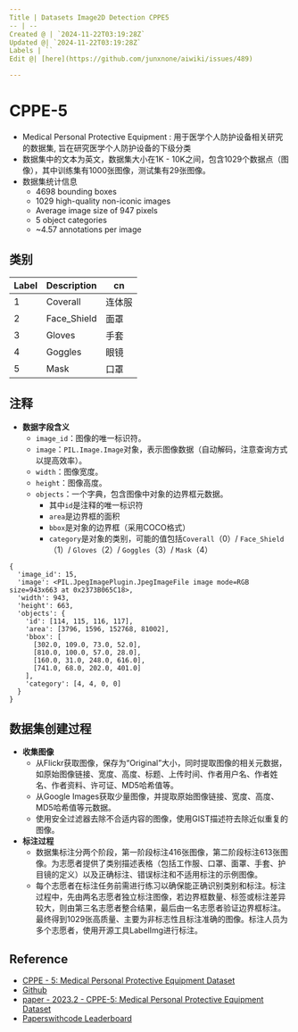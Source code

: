 ```yaml
---
Title | Datasets Image2D Detection CPPE5
-- | --
Created @ | `2024-11-22T03:19:28Z`
Updated @| `2024-11-22T03:19:28Z`
Labels | ``
Edit @| [here](https://github.com/junxnone/aiwiki/issues/489)

---
```

# CPPE-5
- Medical Personal Protective Equipment : 用于医学个人防护设备相关研究的数据集, 旨在研究医学个人防护设备的下级分类
- 数据集中的文本为英文，数据集大小在1K - 10K之间，包含1029个数据点（图像），其中训练集有1000张图像，测试集有29张图像。
- 数据集统计信息
  - 4698 bounding boxes
  - 1029 high-quality non-iconic images
  - Average image size of 947 pixels
  - 5 object categories
  - ~4.57 annotations per image

## 类别

Label | Description | cn
-- | -- | --
1 | Coverall | 连体服
2 | Face_Shield | 面罩
3 | Gloves | 手套
4 | Goggles | 眼镜
5 | Mask | 口罩


## 注释
 - **数据字段含义**
   - `image_id`：图像的唯一标识符。
   - `image`：`PIL.Image.Image`对象，表示图像数据（自动解码，注意查询方式以提高效率）。
   - `width`：图像宽度。
   - `height`：图像高度。
   - `objects`：一个字典，包含图像中对象的边界框元数据。
     - 其中`id`是注释的唯一标识符
     - `area`是边界框的面积
     - `bbox`是对象的边界框（采用COCO格式）
     - `category`是对象的类别，可能的值包括`Coverall`（0）/ `Face_Shield`（1）/ `Gloves`（2）/ `Goggles`（3）/ `Mask`（4）




```
{
  'image_id': 15,
  'image': <PIL.JpegImagePlugin.JpegImageFile image mode=RGB size=943x663 at 0x2373B065C18>,
  'width': 943,
  'height': 663,
  'objects': {
    'id': [114, 115, 116, 117], 
    'area': [3796, 1596, 152768, 81002],
    'bbox': [
      [302.0, 109.0, 73.0, 52.0],
      [810.0, 100.0, 57.0, 28.0],
      [160.0, 31.0, 248.0, 616.0],
      [741.0, 68.0, 202.0, 401.0]
    ], 
    'category': [4, 4, 0, 0]
  }
}
```

## 数据集创建过程
- **收集图像**
   - 从Flickr获取图像，保存为“Original”大小，同时提取图像的相关元数据，如原始图像链接、宽度、高度、标题、上传时间、作者用户名、作者姓名、作者资料、许可证、MD5哈希值等。
   - 从Google Images获取少量图像，并提取原始图像链接、宽度、高度、MD5哈希值等元数据。
   - 使用安全过滤器去除不合适内容的图像，使用GIST描述符去除近似重复的图像。
- **标注过程**
   - 数据集标注分两个阶段，第一阶段标注416张图像，第二阶段标注613张图像。为志愿者提供了类别描述表格（包括工作服、口罩、面罩、手套、护目镜的定义）以及正确标注、错误标注和不适用标注的示例图像。
   - 每个志愿者在标注任务前需进行练习以确保能正确识别类别和标注。标注过程中，先由两名志愿者独立标注图像，若边界框数量、标签或标注差异较大，则由第三名志愿者整合结果，最后由一名志愿者验证边界框标注。最终得到1029张高质量、主要为非标志性且标注准确的图像。标注人员为多个志愿者，使用开源工具LabelImg进行标注。



## Reference
- [CPPE - 5: Medical Personal Protective Equipment Dataset](https://sites.google.com/view/cppe5)
- [Github](https://github.com/Rishit-dagli/CPPE-Dataset)
- [paper - 2023.2 - CPPE-5: Medical Personal Protective Equipment Dataset](https://arxiv.org/abs/2112.09569)
- [Paperswithcode Leaderboard](https://paperswithcode.com/sota/object-detection-on-cppe-5)


